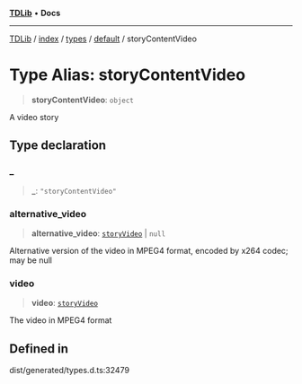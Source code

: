 [**TDLib**](../../../../../../README.md) • **Docs**

***

[TDLib](../../../../../../modules.md) / [index](../../../../../README.md) / [types](../../../README.md) / [default](../README.md) / storyContentVideo

# Type Alias: storyContentVideo

> **storyContentVideo**: `object`

A video story

## Type declaration

### \_

> **\_**: `"storyContentVideo"`

### alternative\_video

> **alternative\_video**: [`storyVideo`](storyVideo-1.md) \| `null`

Alternative version of the video in MPEG4 format, encoded by x264 codec; may be null

### video

> **video**: [`storyVideo`](storyVideo-1.md)

The video in MPEG4 format

## Defined in

dist/generated/types.d.ts:32479
